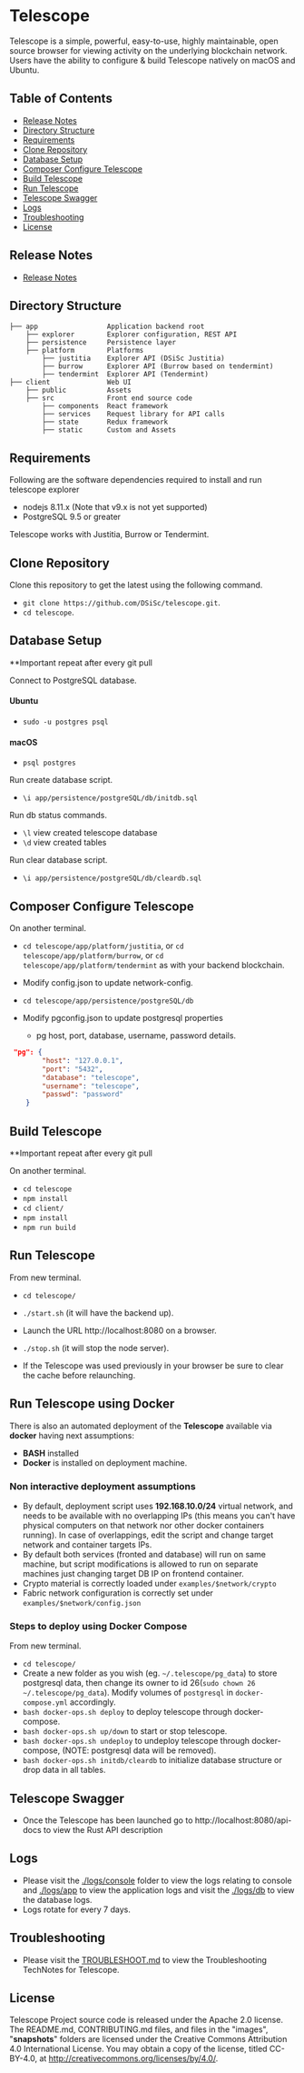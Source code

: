 Telescope
=======

Telescope is a simple, powerful, easy-to-use, highly maintainable, open source browser for viewing activity on the underlying blockchain network. Users have the ability to configure & build Telescope natively on macOS and Ubuntu.

## Table of Contents

- [Release Notes](#Release-Notes)
- [Directory Structure](#Directory-Structure)
- [Requirements](#Requirements)
- [Clone Repository](#Clone-Repository)
- [Database Setup](#Database-Setup)
- [Composer Configure Telescope](#Composer-Configure-Telescope)
- [Build Telescope](#Build-Telescope)
- [Run Telescope](#Run-Telescope)
- [Telescope Swagger](#Telescope-Swagger)
- [Logs](#Logs)
- [Troubleshooting](#Troubleshooting)
- [License](#License)


<a name="Release-Notes"/>

## Release Notes

- [Release Notes](release_notes/v0.0.1.md)


<a name="Directory-Structure"/>

## Directory Structure
```
├── app                 Application backend root
    ├── explorer        Explorer configuration, REST API
    ├── persistence     Persistence layer
    ├── platform        Platforms
        ├── justitia    Explorer API (DSiSc Justitia)
        ├── burrow      Explorer API (Burrow based on tendermint)
        ├── tendermint  Explorer API (Tendermint)
├── client              Web UI
    ├── public          Assets
    ├── src             Front end source code
        ├── components  React framework
        ├── services    Request library for API calls
        ├── state       Redux framework
        ├── static      Custom and Assets
```
<a name="Requirements"/>

## Requirements

Following are the software dependencies required to install and run telescope explorer
* nodejs 8.11.x (Note that v9.x is not yet supported)
* PostgreSQL 9.5 or greater

Telescope works with Justitia, Burrow or Tendermint.

<a name="Clone-Repository"/>

## Clone Repository

Clone this repository to get the latest using the following command.

- `git clone https://github.com/DSiSc/telescope.git`.
- `cd telescope`.

<a name="Database-Setup"/>

## Database Setup

**Important repeat after every git pull

Connect to PostgreSQL database.

#### Ubuntu

- `sudo -u postgres psql`

#### macOS

 - `psql postgres`

Run create database script.

- `\i app/persistence/postgreSQL/db/initdb.sql`

Run db status commands.

- `\l` view created telescope database
- `\d` view created tables

Run clear database script.

- `\i app/persistence/postgreSQL/db/cleardb.sql`


## Composer Configure Telescope

On another terminal.

- `cd telescope/app/platform/justitia`, or `cd telescope/app/platform/burrow`, or `cd telescope/app/platform/tendermint` as with your backend blockchain.
- Modify config.json to update network-config.

- `cd telescope/app/persistence/postgreSQL/db`
- Modify pgconfig.json to update postgresql properties
    - pg host, port, database, username, password details.
```json
 "pg": {
        "host": "127.0.0.1",
        "port": "5432",
        "database": "telescope",
        "username": "telescope",
        "passwd": "password"
    }
```

<a name="Build-Telescope"/>

## Build Telescope
**Important repeat after every git pull

On another terminal.

- `cd telescope`
- `npm install`
- `cd client/`
- `npm install`
- `npm run build`

<a name="Run-Telescope"/>

## Run Telescope

From new terminal.

- `cd telescope/`
- `./start.sh`  (it will have the backend up).
- Launch the URL http://localhost:8080 on a browser.
- `./stop.sh`  (it will stop the node server).

- If the Telescope was used previously in your browser be sure to clear the cache before relaunching.

<a name="Telescope-Swagger"/>

## Run Telescope using Docker

There is also an automated deployment of the **Telescope** available via **docker** having next assumptions:

* **BASH** installed
* **Docker** is installed on deployment machine.
### Non interactive deployment assumptions
* By default, deployment script uses **192.168.10.0/24** virtual network, and needs to be available with no overlapping IPs (this means you can't have physical computers on that network nor other docker containers running). In case of overlappings, edit the script and change target network and container targets IPs.
* By default both services (fronted and database) will run on same machine, but script modifications is allowed to run on separate machines just changing target DB IP on frontend container.
* Crypto material is correctly loaded under `examples/$network/crypto`
* Fabric network configuration is correctly set under `examples/$network/config.json`

### Steps to deploy using Docker Compose

From new terminal.

- `cd telescope/`
- Create a new folder as you wish (eg. `~/.telescope/pg_data`) to store postgresql data, then change its owner to id 26(`sudo chown 26 ~/.telescope/pg_data`). Modify volumes of `postgresql` in `docker-compose.yml` accordingly.
- `bash docker-ops.sh deploy` to deploy telescope through docker-compose.
- `bash docker-ops.sh up/down` to start or stop telescope.
- `bash docker-ops.sh undeploy` to undeploy telescope through docker-compose, (NOTE: postgresql data will be removed).
- `bash docker-ops.sh initdb/cleardb` to initialize database structure or drop data in all tables.

## Telescope Swagger

- Once the Telescope has been launched go to http://localhost:8080/api-docs to view the Rust API description

<a name="Logs"/>

## Logs
- Please visit the [./logs/console]() folder to view the logs relating to console and [./logs/app]() to view the application logs and visit the [./logs/db]() to view the database logs.
- Logs rotate for every 7 days.

<a name="Troubleshooting"/>

## Troubleshooting

- Please visit the [TROUBLESHOOT.md](TROUBLESHOOT.md) to view the Troubleshooting TechNotes for Telescope.

<a name="License"/>

## License

Telescope Project source code is released under the Apache 2.0 license. The README.md, CONTRIBUTING.md files, and files in the "images", "__snapshots__" folders are licensed under the Creative Commons Attribution 4.0 International License. You may obtain a copy of the license, titled CC-BY-4.0, at http://creativecommons.org/licenses/by/4.0/.

